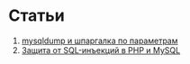 # Статьи
1.  [mysqldump и шпаргалка по параметрам](https://adw0rd.com/2009/06/07/mysqldump-and-cheat-sheet/)
2.  [Защита от SQL-инъекций в PHP и MySQL](https://habr.com/ru/post/148701/)
